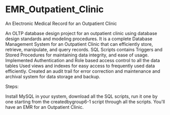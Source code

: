 # EMR_Outpatient_Clinic
An Electronic Medical Record for an Outpatient Clinic

An OLTP database design project for an outpatient clinic using database design standards and modeling procedures. 
It is a complete Database Management System for an Outpatient Clinic that can efficiently store, retrieve, manipulate, and query records. 
SQL Scripts contains Triggers and Stored Procedures for maintaining data integrity, and ease of usage.
Implemented Authentication and Role based access control to all the data tables
Used views and indexes for easy access to frequently used data efficiently.
Created an audit trail for error correction and maintenance and archival system for data storage and backup.

Steps:

Install MySQL in your system, download all the SQL scripts, run it one by one starting from the createdbygroup6-1 script through all the scripts. You'll have an EMR for an Outpatient Clinic.

